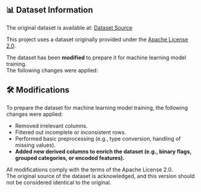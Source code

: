 ## 📊 Dataset Information

The original dataset is available at: [Dataset Source](https://www.kaggle.com/datasets/sakshisatre/titanic-dataset)

This project uses a dataset originally provided under the [Apache License 2.0](http://www.apache.org/licenses/LICENSE-2.0).

The dataset has been **modified** to prepare it for machine learning model training.  
The following changes were applied:

## 🛠️ Modifications

To prepare the dataset for machine learning model training, the following changes were applied:

- Removed irrelevant columns.
- Filtered out incomplete or inconsistent rows.
- Performed basic preprocessing (e.g., type conversion, handling of missing values).
- **Added new derived columns to enrich the dataset (e.g., binary flags, grouped categories, or encoded features).**

All modifications comply with the terms of the Apache License 2.0.  
The original source of the dataset is acknowledged, and this version should not be considered identical to the original.